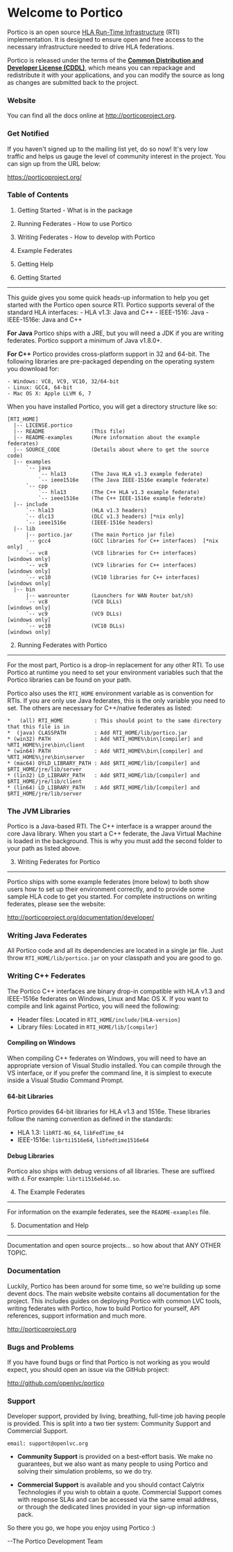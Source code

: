 Welcome to Portico
===================
Portico is an open source [HLA Run-Time Infrastructure](https://en.wikipedia.org/wiki/High-level_architecture)
(RTI) implementation. It is designed to ensure open and free access to the necessary infrastructure
needed to drive HLA federations.

Portico is released under the terms of the
**[Common Distribution and Developer License (CDDL)](https://opensource.org/licenses/CDDL-1.0)**,
which means you can repackage and redistribute it with your applications, and you can modify
the source as long as changes are submitted back to the project.

### Website
You can find all the docs online at <http://porticoproject.org>.

### Get Notified
If you haven't signed up to the mailing list yet, do so now! It's very low traffic and helps us
gauge the level of community interest in the project. You can sign up from the URL below:

<https://porticoproject.org/>

### Table of Contents
  1. Getting Started - What is in the package
  2. Running Federates - How to use Portico
  3. Writing Federates - How to develop with Portico
  4. Example Federates
  5. Getting Help


1. Getting Started
-------------------
  This guide gives you some quick heads-up information to help you get started with
  the Portico open source RTI. Portico supports several of the standard HLA interfaces:
    - HLA v1.3:   Java and C++
    - IEEE-1516:  Java
    - IEEE-1516e: Java and C++

  **For Java**
  Portico ships with a JRE, but you will need a JDK if you are writing federates.
  Portico support a minimum of Java v1.8.0+.

  **For C++**
  Portico provides cross-platform support in 32 and 64-bit. The following libraries are
  pre-packaged depending on the operating system you download for:

    - Windows: VC8, VC9, VC10, 32/64-bit
    - Linux: GCC4, 64-bit
    - Mac OS X: Apple LLVM 6, 7

  When you have installed Portico, you will get a directory structure like so:

  ```
  [RTI_HOME]
    |-- LICENSE.portico
    |-- README               (This file)
    |-- README-examples      (More information about the example federates)
    |-- SOURCE_CODE          (Details about where to get the source code)
    |-- examples
        `-- java
            `-- hla13        (The Java HLA v1.3 example federate)
            `-- ieee1516e    (The Java IEEE-1516e example federate)
        `-- cpp
            `-- hla13        (The C++ HLA v1.3 example federate)
            `-- ieee1516e    (The C++ IEEE-1516e example federate)
    |-- include
        `-- hla13            (HLA v1.3 headers)
        `-- dlc13            (DLC v1.3 headers) [*nix only]
        `-- ieee1516e        (IEEE-1516e headers)
    |-- lib
        |-- portico.jar      (The main Portico jar file)
        `-- gcc4             (GCC libraries for C++ interfaces)  [*nix only]
        `-- vc8              (VC8 libraries for C++ interfaces)  [windows only]
        `-- vc9              (VC9 libraries for C++ interfaces)  [windows only]
        `-- vc10             (VC10 libraries for C++ interfaces) [windows only]
    |-- bin
        |-- wanrounter       (Launchers for WAN Router bat/sh)
        `-- vc8              (VC8 DLLs)                          [windows only]
        `-- vc9              (VC9 DLLs)                          [windows only]
        `-- vc10             (VC10 DLLs)                         [windows only]
  ```

2. Running Federates with Portico
----------------------------------
  For the most part, Portico is a drop-in replacement for any other RTI. To use Portico at
  runtime you need to set your environment variables such that the Portico libraries can be
  found on your path.

  Portico also uses the `RTI_HOME` environment variable as is convention for RTIs. If you are
  only use Java federates, this is the only variable you need to set. The others are necessary
  for C++/native federates as listed:

  ```
  *   (all) RTI_HOME          : This should point to the same directory that this file is in
  *  (java) CLASSPATH         : Add RTI_HOME/lib/portico.jar
  * (win32) PATH              : Add %RTI_HOME%\bin\[compiler] and %RTI_HOME%\jre\bin\client
  * (win64) PATH              : Add %RTI_HOME%\bin\[compiler] and %RTI_HOME%\jre\bin\server
  * (mac64) DYLD_LIBRARY_PATH : Add $RTI_HOME/lib/[compiler] and $RTI_HOME/jre/lib/server
  * (lin32) LD_LIBRARY_PATH   : Add $RTI_HOME/lib/[compiler] and $RTI_HOME/jre/lib/client
  * (lin64) LD_LIBRARY_PATH   : Add $RTI_HOME/lib/[compiler] and $RTI_HOME/jre/lib/server
  ```

### The JVM Libraries
  Portico is a Java-based RTI. The C++ interface is a wrapper around the core Java library.
  When you start a C++ federate, the Java Virtual Machine is loaded in the background.
  This is why you must add the second folder to your path as listed above.


3. Writing Federates for Portico
---------------------------------
  Portico ships with some example federates (more below) to both show users how to set up
  their environment correctly, and to provide some sample HLA code to get you started.
  For complete instructions on writing federates, please see the website:

  <http://porticoproject.org/documentation/developer/>


### Writing Java Federates
  All Portico code and all its dependencies are located in a single jar file. Just throw
  `RTI_HOME/lib/portico.jar` on your classpath and you are good to go.

### Writing C++ Federates
  The Portico C++ interfaces are binary drop-in compatible with HLA v1.3 and IEEE-1516e
  federates on Windows, Linux and Mac OS X. If you want to compile and link against Portico,
  you will need the following:

  - Header files: Located in `RTI_HOME/include/[HLA-version]`
  - Library files: Located in `RTI_HOME/lib/[compiler]`

#### Compiling on Windows
  When compiling C++ federates on Windows, you will need to have an appropriate version of
  Visual Studio installed. You can compile through the VS interface, or if you prefer the
  command line, it is simplest to execute inside a Visual Studio Command Prompt.

#### 64-bit Libraries
  Portico provides 64-bit libraries for HLA v1.3 and 1516e. These libraries follow the
  naming convention as defined in the standards:

  - HLA 1.3: `libRTI-NG_64`, `libFedTime_64`
  - IEEE-1516e: `librti1516e64`, `libfedtime1516e64`

#### Debug Libraries
  Portico also ships with debug versions of all libraries. These are suffixed with `d`.
  For example: `librti1516e64d.so`.


4. The Example Federates
-------------------------
  For information on the example federates, see the `README-examples` file.


5. Documentation and Help
-------------------------
  Documentation and open source projects... so how about that ANY OTHER TOPIC.

### Documentation
  Luckily, Portico has been around for some time, so we're building up some devent docs.
  The main website website contains all documentation for the project. This includes
  guides on deploying Portico with common LVC tools, writing federates with Portico,
  how to build Portico for yourself, API references, support information and much more.

  <http://porticoproject.org>

### Bugs and Problems
  If you have found bugs or find that Portico is not working as you would expect, you
  should open an issue via the GitHub project:

  <http://github.com/openlvc/portico>

### Support
  Developer support, provided by living, breathing, full-time job having people is provided.
  This is split into a two tier system: Community Support and Commercial Support.

  `email: support@openlvc.org`

  - **Community Support** is provided on a best-effort basis. We make no guarantees, but we also
  want as many people to using Portico and solving their simulation problems, so we do try.

  - **Commercial Support** is available and you should contact Calytrix Technologies if you wish
  to obtain a quote. Commercial Support comes with response SLAs and can be accessed via the
  same email address, or through the dedicated lines provided in your sign-up information pack.


So there you go, we hope you enjoy using Portico :)

--The Portico Development Team
